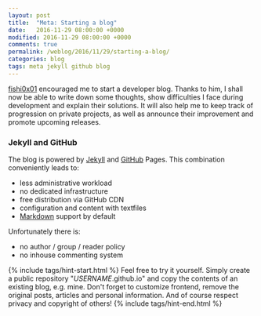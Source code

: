 ```yaml
---
layout: post
title:  "Meta: Starting a blog"
date:   2016-11-29 08:00:00 +0000
modified: 2016-11-29 08:00:00 +0000 
comments: true
permalink: /weblog/2016/11/29/starting-a-blog/
categories: blog
tags: meta jekyll github blog
---
```


[fishi0x01][fish] encouraged me to start a developer blog. Thanks to him, I shall now be able to write down some thoughts, show difficulties I face during development and explain their solutions. It will also help me to keep track of progression on private projects, as well as announce their improvement and promote upcoming releases.

<!--more-->

### Jekyll and GitHub ###

The blog is powered by [Jekyll][jekyll] and [GitHub][github] Pages. This combination conveniently leads to:

 - less administrative workload
 - no dedicated infrastructure
 - free distribution via GitHub CDN
 - configuration and content with textfiles
 - [Markdown][markdown] support by default

Unfortunately there is:

 - no author / group / reader policy
 - no inhouse commenting system


{% include tags/hint-start.html %}
Feel free to try it yourself. Simply create a public repository "*USERNAME*.github.io" and copy the contents of an existing blog, e.g. mine. Don't forget to customize frontend, remove the original posts, articles and personal information. And of course respect privacy and copyright of others!
{% include tags/hint-end.html %}


[fish]: https://fishi.devtail.com/
[github]: https://github.com/
[jekyll]: https://jekyllrb.com/
[markdown]: https://guides.github.com/features/mastering-markdown/
